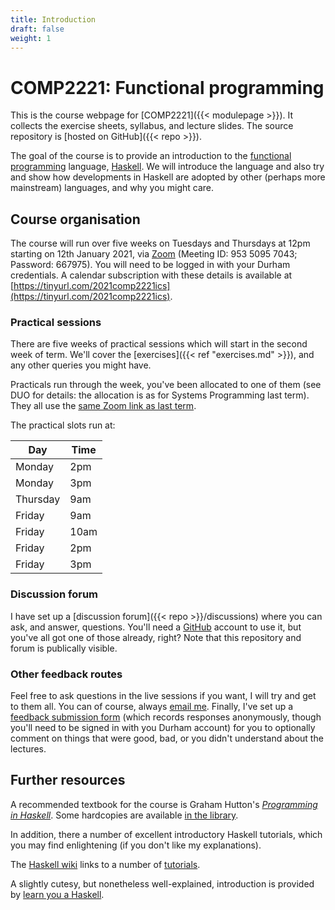 ```yaml
---
title: Introduction
draft: false
weight: 1
---
```


# COMP2221: Functional programming

This is the course webpage for [COMP2221]({{< modulepage >}}). It
collects the exercise sheets, syllabus, and lecture slides. The source
repository is [hosted on GitHub]({{< repo >}}).

The goal of the course is to provide an introduction to the [functional
programming](https://en.wikipedia.org/wiki/Functional_programming)
language, [Haskell](https://www.haskell.org). We will introduce the
language and also try and show how developments in Haskell are adopted
by other (perhaps more mainstream) languages, and why you might care.

## Course organisation

The course will run over five weeks on Tuesdays and Thursdays at 12pm
starting on 12th January 2021, via
[Zoom](https://durhamuniversity.zoom.us/j/95350957043?pwd=SEhqZkxWVGJoNlN5UG9BWk9WbzJBQT09)
(Meeting ID: 953 5095 7043; Password: 667975). You will need to be
logged in with your Durham credentials. A calendar subscription with
these details is available at
[https://tinyurl.com/2021comp2221ics](https://tinyurl.com/2021comp2221ics).

### Practical sessions

There are five weeks of practical sessions which will start in the
second week of term. We'll cover the [exercises]({{< ref
"exercises.md" >}}), and any other queries you might have.

Practicals run through the week, you've been allocated to one of them
(see DUO for details: the allocation is as for Systems Programming
last term). They all use the [same Zoom link as last
term](https://durhamuniversity.zoom.us/j/99762711221?pwd=d084NjgyTHBleWpLdlMyNkNkWnZCdz09).

The practical slots run at:

| Day      | Time |
|----------|------|
| Monday   | 2pm  |
| Monday   | 3pm  |
| Thursday | 9am  |
| Friday   | 9am  |
| Friday   | 10am |
| Friday   | 2pm  |
| Friday   | 3pm  |

### Discussion forum

I have set up a [discussion forum]({{< repo >}}/discussions) where you
can ask, and answer, questions. You'll need a
[GitHub](https://github.com) account to use it, but you've all got one
of those already, right? Note that this repository and forum is
publically visible.

### Other feedback routes

Feel free to ask questions in the live sessions if you want, I will
try and get to them all. You can of course, always [email
me](mailto:lawrence.mitchell@durham.ac.uk). Finally, I've set up a
[feedback submission
form](https://forms.office.com/Pages/ResponsePage.aspx?id=i9hQcmhLKUW-RNWaLYpvlH6j_ORl2wpMpbvCR6TejgNUNU5HMkk0TDFGQTNKMTRTVTJFRlNCSjQwNi4u)
(which records responses anonymously, though you'll need to be signed
in with you Durham account) for you to optionally comment on things
that were good, bad, or you didn't understand about the lectures.

## Further resources

A recommended textbook for the course is Graham Hutton's [_Programming
in Haskell_](http://www.cs.nott.ac.uk/~pszgmh/pih.html). Some
hardcopies are available [in the
library](https://library.dur.ac.uk/record=b2094512~S1).

In addition, there a number of excellent introductory Haskell
tutorials, which you may find enlightening (if you don't like my
explanations). 

The [Haskell wiki](https://wiki.haskell.org/) links to a number of
[tutorials](https://wiki.haskell.org/Learning_Haskell#Online_tutorials).

A slightly cutesy, but nonetheless well-explained, introduction is
provided by [learn you a Haskell](http://learnyouahaskell.com).
